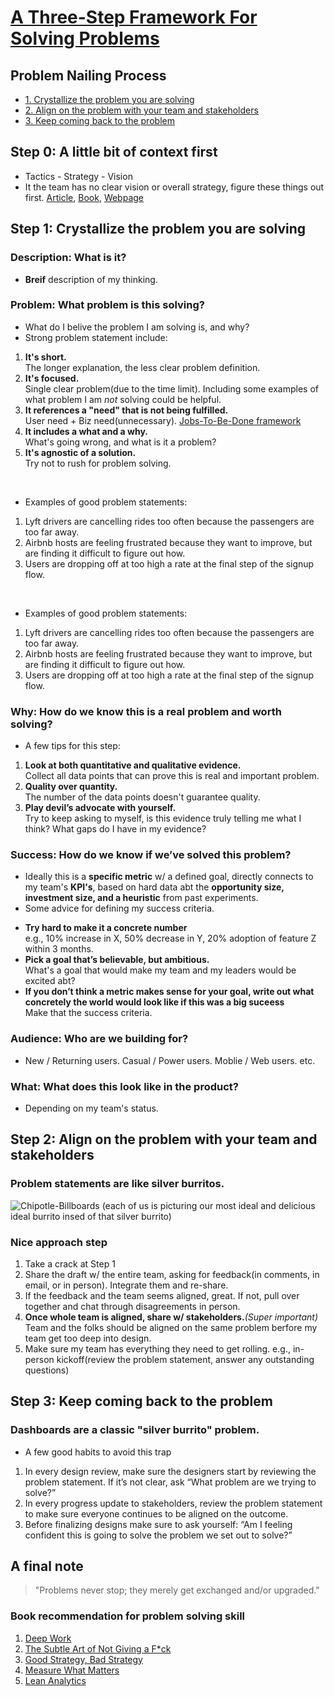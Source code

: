 # [A Three-Step Framework For Solving Problems](https://uxdesign.cc/how-to-solve-problems-6bf14222e424)
## Problem Nailing Process
* [1. Crystallize the problem you are solving](#step-1:-crystallize-the-problem-you-are-solving)
* [2. Align on the problem with your team and stakeholders](#step-2:-align-on-the-problem-with-your-team-and-stakeholders)
* [3. Keep coming back to the problem](#step-3:-keep-coming-back-to-the-problem)

## Step 0: A little bit of context first
- Tactics - Strategy - Vision
- It the team has no clear vision or overall strategy, figure these things out first. [Article](https://boz.com/articles/strategy-tactics), [Book](https://www.amazon.com/Good-Strategy-Bad-Difference-Matters-ebook/dp/B004J4WKEC/ref=sr_1_1?crid=3SUB4MWG7602M&keywords=good+strategy+bad+strategy&qid=1554495219&s=gateway&sprefix=good+strategy+bad%2Caps%2C204&sr=8-1), [Webpage](https://www.salesforce.com/blog/how-to-create-alignment-within-your-company/)

## Step 1: Crystallize the problem you are solving
### Description: What is it?
+ **Breif** description of my thinking.
### Problem: What problem is this solving?
- What do I belive the problem I am solving is, and why?<br>
- Strong problem statement include:<br>
1. **It's short.**<br>The longer explanation, the less clear problem definition.
2. **It's focused.**<br>Single clear problem(due to the time limit). Including some examples of what problem I am *not* solving could be helpful.
 3. **It references a "need" that is not being fulfilled.**<br>User need + Biz need(unnecessary). [Jobs-To-Be-Done framework](https://jtbd.info/2-what-is-jobs-to-be-done-jtbd-796b82081cca)
 4. **It includes a what and a why.**<br>What's going wrong, and what is it a problem?
 5. **It's agnostic of a solution.**<br>Try not to rush for problem solving.
 <br>

- Examples of good problem statements:<br>
1. Lyft drivers are cancelling rides too often because the passengers are too far away.<br>
2. Airbnb hosts are feeling frustrated because they want to improve, but are finding it difficult to figure out how.<br>
3. Users are dropping off at too high a rate at the final step of the signup flow.<br>
<br>

- Examples of good problem statements:<br>
1. Lyft drivers are cancelling rides too often because the passengers are too far away.<br>
2. Airbnb hosts are feeling frustrated because they want to improve, but are finding it difficult to figure out how.<br>
3. Users are dropping off at too high a rate at the final step of the signup flow.

### Why: How do we know this is a real problem and worth solving?
- A few tips for this step:
1. **Look at both quantitative and qualitative evidence.**<br>Collect all data points that can prove this is real and important problem.
2. **Quality over quantity.**<br>The number of the data points doesn't guarantee quality.
3. **Play devil’s advocate with yourself.**<br>Try to keep asking to myself, is this evidence truly telling me what I think? What gaps do I have in my evidence?

### Success: How do we know if we’ve solved this problem?
- Ideally this is a **specific metric** w/ a defined goal, directly connects to my team's **KPI's**, based on hard data abt the **opportunity size, investment size, and a heuristic** from past experiments.
- Some advice for defining my success criteria.
+ **Try hard to make it a concrete number**<br>e.g., 10% increase in X, 50% decrease in Y, 20% adoption of feature Z within 3 months.
+ **Pick a goal that’s believable, but ambitious.**<br>What's a goal that would make my team  and my leaders would be excited abt?
+ **If you don’t think a metric makes sense for your goal, write out what concretely the world would look like if this was a big suceess**<br>Make that the success criteria.

### Audience: Who are we building for?
- New / Returning users. Casual / Power users. Moblie / Web users. etc.

### What: What does this look like in the product?
- Depending on my team's status.

## Step 2: Align on the problem with your team and stakeholders
### Problem statements are like silver burritos.
![Chipotle-Billboards](https://miro.medium.com/v2/resize:fit:1100/format:webp/0*oHh5MDO5pysAp6qE.jpg)
(each of us is picturing our most ideal and delicious ideal burrito insed of that silver burrito)
### Nice approach step
1. Take a crack at Step 1
2. Share the draft w/ the entire team, asking for feedback(in comments, in email, or in person). Integrate them and re-share.
3. If the feedback and the team seems aligned, great. If not, pull over together and chat through disagreements in person.
4. **Once whole team is aligned, share w/ stakeholders.***(Super important)* Team and the folks should be aligned on the same problem berfore my team get too deep into design.
5. Make sure my team has everything they need to get rolling. e.g., in-person kickoff(review the problem statement, answer any outstanding questions)

## Step 3: Keep coming back to the problem
### Dashboards are a classic "silver burrito" problem.
- A few good habits to avoid this trap
1. In every design review, make sure the designers start by reviewing the problem statement. If it’s not clear, ask “What problem are we trying to solve?”
2. In every progress update to stakeholders, review the problem statement to make sure everyone continues to be aligned on the outcome.
3. Before finalizing designs make sure to ask yourself: “Am I feeling confident this is going to solve the problem we set out to solve?”

## A final note
> "Problems never stop; they merely get exchanged and/or upgraded."
### Book recommendation for problem solving skill
1. [Deep Work](https://www.amazon.com/dp/B00X47ZVXM/ref=dp-kindle-redirect?_encoding=UTF8&btkr=1)
2. [The Subtle Art of Not Giving a F*ck](https://www.amazon.com/dp/B019MMUA8S/ref=dp-kindle-redirect?_encoding=UTF8&btkr=1)
3. [Good Strategy, Bad Strategy](https://www.amazon.com/Good-Strategy-Bad-Difference-Matters-ebook/dp/B004J4WKEC/ref=sr_1_1?crid=3SUB4MWG7602M&keywords=good+strategy+bad+strategy&qid=1554495219&s=gateway&sprefix=good+strategy+bad%2Caps%2C204&sr=8-1)
4. [Measure What Matters](https://www.amazon.com/dp/B078FZ9SYB/ref=dp-kindle-redirect?_encoding=UTF8&btkr=1)
5. [Lean Analytics](https://www.amazon.com/Lean-Analytics-Better-Startup-Faster/dp/1449335675)